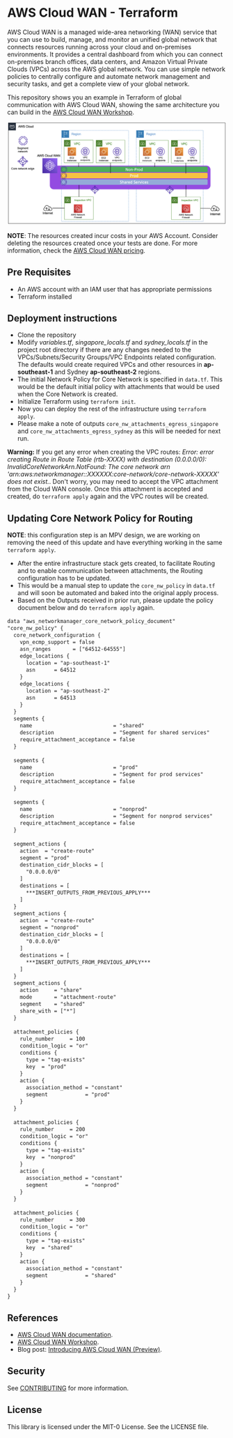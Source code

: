 # AWS Cloud WAN - Terraform

AWS Cloud WAN is a managed wide-area networking (WAN) service that you can use to build, manage, and monitor an unified global network that connects resources running across your cloud and on-premises environments. It provides a central dashboard from which you can connect on-premises branch offices, data centers, and Amazon Virtual Private Clouds (VPCs) across the AWS global network. You can use simple network policies to centrally configure and automate network management and security tasks, and get a complete view of your global network.

This repository shows you an example in Terraform of global communication with AWS Cloud WAN, showing the same architecture you can build in the [AWS Cloud WAN Workshop](https://catalog.workshops.aws/cloudwan/en-US).

![architecture diagram](../images/cloud_wan_architecture.png "AWS Cloud WAN diagram")

**NOTE**: The resources created incur costs in your AWS Account. Consider deleting the resources created once your tests are done. For more information, check the [AWS Cloud WAN pricing](https://aws.amazon.com/cloud-wan/pricing/).

## Pre Requisites

* An AWS account with an IAM user that has appropriate permissions
* Terraform installed

## Deployment instructions

* Clone the repository
* Modify *variables.tf*, *singapore_locals.tf* and *sydney_locals.tf* in the project root directory if there are any changes needed to the VPCs/Subnets/Security Groups/VPC Endpoints related configuration. The defaults would create required VPCs and other resources in **ap-southeast-1** and Sydney **ap-southeast-2** regions.
* The initial Network Policy for Core Network is specified in `data.tf`. This would be the default initial policy with attachments that would be used when the Core Network is created.
* Initialize Terraform using `terraform init`.
* Now you can deploy the rest of the infrastructure using `terraform apply`.
* Please make a note of outputs `core_nw_attachments_egress_singapore` and `core_nw_attachments_egress_sydney` as this will be needed for next run.

**Warning:** If you get any error when creating the VPC routes: *Error: error creating Route in Route Table (rtb-XXXX) with destination (0.0.0.0/0): InvalidCoreNetworkArn.NotFound: The core network arn 'arn:aws:networkmanager::XXXXXX:core-network/core-network-XXXXX' does not exist.*. Don't worry, you may need to accept the VPC attachment from the Cloud WAN console. Once this attachment is accepted and created, do `terraform apply` again and the VPC routes will be created.

## Updating Core Network Policy for Routing

**NOTE**: this configuration step is an MPV design, we are working on removing the need of this update and have everything working in the same `terraform apply`.

* After the entire infrastructure stack gets created, to facilitate Routing and to enable communication between attachments, the Routing configuration has to be updated.
* This would be a manual step to update the `core_nw_policy` in `data.tf` and will soon be automated and baked into the original apply process.
* Based on the Outputs received in prior run, please update the policy document below and do `terraform apply` again.

```hcl
data "aws_networkmanager_core_network_policy_document" "core_nw_policy" {
  core_network_configuration {
    vpn_ecmp_support = false
    asn_ranges       = ["64512-64555"]
    edge_locations {
      location = "ap-southeast-1"
      asn      = 64512
    }
    edge_locations {
      location = "ap-southeast-2"
      asn      = 64513
    }
  }
  segments {
    name                          = "shared"
    description                   = "Segment for shared services"
    require_attachment_acceptance = false
  }

  segments {
    name                          = "prod"
    description                   = "Segment for prod services"
    require_attachment_acceptance = false
  }

  segments {
    name                          = "nonprod"
    description                   = "Segment for nonprod services"
    require_attachment_acceptance = false
  }

  segment_actions {
    action  = "create-route"
    segment = "prod"
    destination_cidr_blocks = [
      "0.0.0.0/0"
    ]
    destinations = [
      ***INSERT_OUTPUTS_FROM_PREVIOUS_APPLY***
    ]
  }
  segment_actions {
    action  = "create-route"
    segment = "nonprod"
    destination_cidr_blocks = [
      "0.0.0.0/0"
    ]
    destinations = [
      ***INSERT_OUTPUTS_FROM_PREVIOUS_APPLY***
    ]
  }
  segment_actions {
    action     = "share"
    mode       = "attachment-route"
    segment    = "shared"
    share_with = ["*"]
  }

  attachment_policies {
    rule_number     = 100
    condition_logic = "or"
    conditions {
      type = "tag-exists"
      key  = "prod"
    }
    action {
      association_method = "constant"
      segment            = "prod"
    }
  }

  attachment_policies {
    rule_number     = 200
    condition_logic = "or"
    conditions {
      type = "tag-exists"
      key  = "nonprod"
    }
    action {
      association_method = "constant"
      segment            = "nonprod"
    }
  }

  attachment_policies {
    rule_number     = 300
    condition_logic = "or"
    conditions {
      type = "tag-exists"
      key  = "shared"
    }
    action {
      association_method = "constant"
      segment            = "shared"
    }
  }
}
```

## References

* [AWS Cloud WAN documentation](https://docs.aws.amazon.com/vpc/latest/cloudwan/what-is-cloudwan.html).
* [AWS Cloud WAN Workshop](https://catalog.workshops.aws/cloudwan/en-US).
* Blog post: [Introducing AWS Cloud WAN (Preview)](https://aws.amazon.com/blogs/networking-and-content-delivery/introducing-aws-cloud-wan-preview/).

## Security

See [CONTRIBUTING](CONTRIBUTING.md#security-issue-notifications) for more information.

## License

This library is licensed under the MIT-0 License. See the LICENSE file.